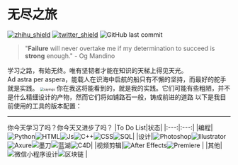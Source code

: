 # 无尽之旅
[![zhihu_shield]][zhihu] [![twitter_shield]][twitter] ![GitHub last commit][Lastcommit]

> "**Failure** will never overtake me if my determination to succeed is **strong** enough."          - Og Mandino

学习之路，有始无终。唯有坚韧者才能在知识的天梯上得见天光。  
Ad astra per aspera，能载人在识海中启航的船只有不懈的坚持，而最好的舵手就是实践。
<img src="https://w.wallhaven.cc/full/od/wallhaven-odqwdl.jpg" alt="sayings" style="zoom: 50%;" />
你在我这将能看到的，就是我的实践。它们可能有些粗陋，并不是什么精细设计的产物，然而它们将如铺路石一般，铸成前进的道路
以下是我目前使用的工具的版本配置：

***
你今天学习了吗？你今天又进步了吗？
|To Do List|状态|
|:---:|:---:|
|编程|![Python][Python_shield]![HTML][HTML_shield]![Js][Js_shield]![C++][C++_shield]![CSS][CSS_shield]![SQL][SDL_shield]|
|设计|![Photoshop][PS_shield]![Illustrator][AI_shield]![Axure][Axture_shield]![墨刀][modao_shield]![蓝湖][lanhu_shield]![C4D][C4D_shield]|
|视频剪辑|![After Effects][AE_shield]![Premiere][Pr_shield] |
|其他|![微信小程序设计][VX_shield]![区块链][btc_shield] |



[twitter]:https://twitter.com/MegaMU6 "给个关注吧亲！"
[twitter_shield]:https://img.shields.io/badge/dynamic/json?label=Twitter&prefix=%E5%85%B3%E6%B3%A8%EF%BC%9A&query=%24.data.totalSubs&url=https%3A%2F%2Fapi.spencerwoo.com%2Fsubstats%2F%3Fsource%3Dtwitter%26queryKey%3DMegaMU%2Ffollowers
[zhihu]:https://www.zhihu.com/people/feng-xue-man-gui-chen "给个关注吧亲！"
[zhihu_shield]:https://img.shields.io/badge/dynamic/json?label=%E7%9F%A5%E4%B9%8E&prefix=%E5%85%B3%E6%B3%A8&query=%24.data.totalSubs&suffix=%E4%BA%BA&url=https%3A%2F%2Fapi.spencerwoo.com%2Fsubstats%2F%3Fsource%3Dzhihu%26queryKey%3Dfeng-xue-man-gui-chen
[Lastcommit]:https://img.shields.io/github/last-commit/SirMegaMU/StudyPath?label=%E6%9C%80%E5%90%8E%E4%BF%AE%E6%94%B9&logo=Github
[Python_shield]:https://img.shields.io/badge/Python%E5%AD%A6%E4%B9%A0-%E8%BF%9B%E8%A1%8C%E4%B8%AD-green
[HTML_shield]:https://img.shields.io/badge/HTML-%E7%95%A5%E5%BE%AE%E4%BA%86%E8%A7%A3-yellow
[Js_shield]:https://img.shields.io/badge/Js-%E5%B0%9A%E6%9C%AA%E5%BC%80%E5%A7%8B-inactive
[C++_shield]:https://img.shields.io/badge/C%2B%2B-%E5%B0%9A%E6%9C%AA%E5%BC%80%E5%A7%8B-inactive
[CSS_shield]:https://img.shields.io/badge/CSS-%E5%B0%9A%E6%9C%AA%E5%BC%80%E5%A7%8B-inactive
[SDL_shield]:https://img.shields.io/badge/SQL-%E5%B0%9A%E6%9C%AA%E5%BC%80%E5%A7%8B-inactive
[PS_shield]:https://img.shields.io/badge/Photoshop-%E7%95%A5%E5%BE%AE%E4%BA%86%E8%A7%A3-yellow
[AI_shield]:https://img.shields.io/badge/Illustrator-%E5%B0%9A%E6%9C%AA%E5%BC%80%E5%A7%8B-inactive
[Axture_shield]:https://img.shields.io/badge/Axure-%E5%B0%9A%E6%9C%AA%E5%BC%80%E5%A7%8B-inactive
[modao_shield]:https://img.shields.io/badge/%E5%A2%A8%E5%88%80-%E5%B0%9A%E6%9C%AA%E5%BC%80%E5%A7%8B-inactive
[lanhu_shield]:https://img.shields.io/badge/%E8%93%9D%E6%B9%96-%E5%B0%9A%E6%9C%AA%E5%BC%80%E5%A7%8B-inactive
[C4D_shield]:https://img.shields.io/badge/C4D-%E5%B0%9A%E6%9C%AA%E5%BC%80%E5%A7%8B-inactive
[VX_shield]:https://img.shields.io/badge/%E5%BE%AE%E4%BF%A1%E5%B0%8F%E7%A8%8B%E5%BA%8F%E8%AE%BE%E8%AE%A1-%E5%B0%9A%E6%9C%AA%E5%BC%80%E5%A7%8B-inactive
[btc_shield]:https://img.shields.io/badge/%E5%8C%BA%E5%9D%97%E9%93%BE-%E5%B0%9A%E6%9C%AA%E5%BC%80%E5%A7%8B-inactive
[AE_shield]:https://img.shields.io/badge/After%20Effects-%E5%B0%9A%E6%9C%AA%E5%BC%80%E5%A7%8B-inactive
[Pr_shield]:https://img.shields.io/badge/Premiere-%E5%B0%9A%E6%9C%AA%E5%BC%80%E5%A7%8B-inactive





